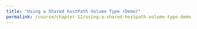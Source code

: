 ```yaml
---
title: "Using a Shared hostPath Volume Type (Demo)"
permalink: /course/chapter-12/using-a-shared-hostpath-volume-type-demo
---
```

